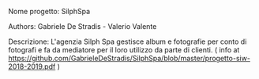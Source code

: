 Nome progetto: 
SilphSpa

Authors:
Gabriele De Stradis - Valerio Valente

Descrizione:
L'agenzia Silph Spa gestisce album e fotografie per conto di fotografi e fa da mediatore per il loro utilizzo da parte di clienti.
( info at https://github.com/GabrieleDeStradis/SilphSpa/blob/master/progetto-siw-2018-2019.pdf )